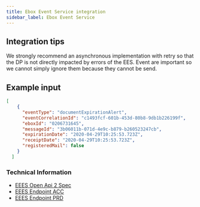 ```yaml
---
title: Ebox Event Service integration
sidebar_label: Ebox Event Service
---
```



## Integration tips

We strongly recommend an asynchronous implementation with retry so that the DP  is not directly impacted by errors of the EES. Event are important so we cannot simply ignore them because they cannot be send.

## Example input

```json
[
    {
      "eventType": "documentExpirationAlert",
      "eventCorrelationId": "c1493fcf-601b-453d-80b8-9db1b226199f",
      "eboxId": "0206731645",
      "messageId": "3b06011b-071d-4e9c-b879-b260523247cb",
      "expirationDate": "2020-04-29T10:25:53.723Z",
      "receiptDate": "2020-04-29T10:25:53.723Z",
      "registeredMail": false
    }
  ]
```

### Technical Information

- [EEES Open Api 2 Spec](../spec/specifications.md#enterprise-ebox-event-service)
- [EEES Endpoint ACC](https://public.int.fedservices.be/EventServices/Ebox/enterprise/document/events)
- [EEES Endpoint PRD](https://public.fedservices.be/EventServices/Ebox/enterprise/document/events)